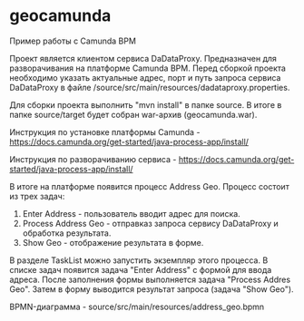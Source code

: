 # geocamunda
Пример работы с Camunda BPM

Проект является клиентом сервиса DaDataProxy. Предназначен для разворачивания на платформе Camunda BPM.
Перед сборкой проекта необходимо указать актуальные адрес, порт и путь запроса сервиса DaDataProxy в файле /source/src/main/resources/dadataproxy.properties.

Для сборки проекта выполнить "mvn install" в папке source. В итоге в папке source/target будет собран war-архив (geocamunda.war).

Инструкция по установке платформы Camunda - https://docs.camunda.org/get-started/java-process-app/install/

Инструкция по разворачиванию сервиса - https://docs.camunda.org/get-started/java-process-app/install/

В итоге на платформе появится процесс Address Geo.
Процесс состоит из трех задач:
1. Enter Address - пользователь вводит адрес для поиска.
2. Process Address Geo - отправказ запроса сервису DaDataProxy и обработка результата.
3. Show Geo - отображение результата в форме.

В разделе TaskList можно запустить экземпляр этого процесса.
В списке задач появится задача "Enter Address" с формой для ввода адреса.
После заполнения формы выполняется задача "Process Addres Geo".
Затем в форму выводится результат запроса (задача "Show Geo").

BPMN-диаграмма - source/src/main/resources/address_geo.bpmn
